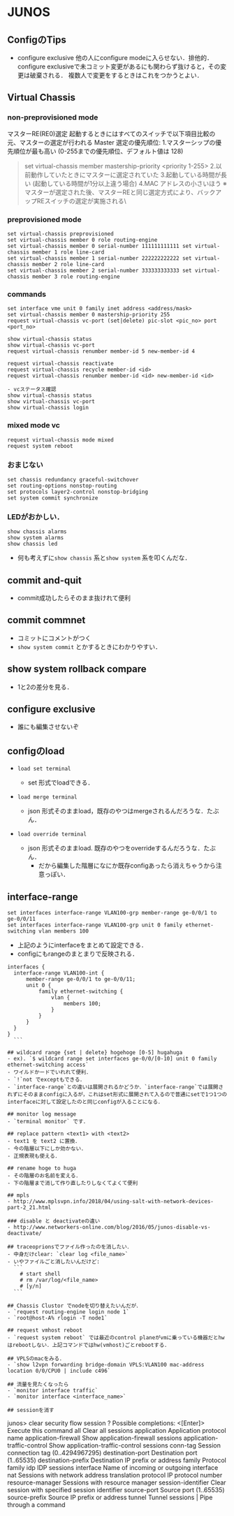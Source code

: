 # JUNOS

## ConfigのTips
  - configure exclusive
  他の人にconfigure modeに入らせない．排他的．configure exclusiveで未コミット変更があるにも関わらず抜けると，その変更は破棄される．
  複数人で変更をするときはこれをつかうとよい．

## Virtual Chassis

### non-preprovisioned mode
マスターRE(RE0)選定 起動するときにはすべてのスイッチで以下項目比較の元、マスターの選定が行われる Master 選定の優先順位:
1.マスターシップの優先順位が最も高い (0-255までの優先順位、デフォルト値は 128)
> set virtual-chassis member <member-id> mastership-priority <priority 1-255>
2.以前動作していたときにマスターに選定されていた 3.起動している時間が長い (起動している時間が1分以上違う場合) 4.MAC アドレスの小さいほう
※マスターが選定された後、マスターREと同じ選定方式により、バックアップREスイッチの選定が実施される\\


### preprovisioned mode 
```
set virtual-chassis preprovisioned
set virtual-chassis member 0 role routing-engine
set virtual-chassis member 0 serial-number 111111111111 set virtual-chassis member 1 role line-card
set virtual-chassis member 1 serial-number 222222222222 set virtual-chassis member 2 role line-card
set virtual-chassis member 2 serial-number 333333333333 set virtual-chassis member 3 role routing-engine
```

### commands
```
set interface vme unit 0 family inet address <address/mask>
set virtual-chassis member 0 mastership-priority 255
request virtual-chassis vc-port (set|delete) pic-slot <pic_no> port <port_no>

show virtual-chassis status
show virtual-chassis vc-port
request virtual-chassis renumber member-id 5 new-member-id 4

request virtual-chassis reactivate
request virtual-chassis recycle member-id <id>
request virtual-chassis renumber member-id <id> new-member-id <id>

- vcステータス確認
show virtual-chassis status
show virtual-chassis vc-port
show virtual-chassis login
```
### mixed mode vc
```
request virtual-chassis mode mixed
request system reboot
```
### おまじない
```
set chassis redundancy graceful-switchover
set routing-options nonstop-routing
set protocols layer2-control nonstop-bridging
set system commit synchronize
```

### LEDがおかしい．
```
show chassis alarms 
show system alarms 
show chassis led 
```
- 何も考えずに`show chassis` 系と`show system` 系を叩くんだな．

## commit and-quit
  - commit成功したらそのまま抜けれて便利

## commit commnet <text>
  - コミットにコメントがつく
  - `show system commit` とかするときにわかりやすい．

## show system rollback compare <commit1> <commit2>
  - 1と2の差分を見る．

## configure exclusive
  - 誰にも編集させないぞ

## configのload
  - `load set terminal`
    - set 形式でloadできる．

  - `load merge terminal`
    - json 形式そのままload，既存のやつはmergeされるんだろうな．たぶん．

  - `load override terminal`
    - json 形式そのままload. 既存のやつをoverrideするんだろうな．たぶん．
      - だから編集した階層になにか既存configあったら消えちゃうから注意っぽい．

## interface-range
  ```
  set interfaces interface-range VLAN100-grp member-range ge-0/0/1 to ge-0/0/11
  set interfaces interface-range VLAN100-grp unit 0 family ethernet-switching vlan members 100
  ```
  - 上記のようにinterfaceをまとめて設定できる．
  - configにもrangeのまとまりで反映される．
  ```
  interfaces {
    interface-range VLAN100-int {
        member-range ge-0/0/1 to ge-0/0/11;
        unit 0 {
            family ethernet-switching {
                vlan {
                    members 100;
                }
            }
        }
    }
  }
    ```

## wildcard range {set | delete} hogehoge [0-5] hugahuga
  - ex). `$ wildcard range set interfaces ge-0/0/[0-10] unit 0 family ethernet-switching access`
  - ワイルドかードでいれれて便利．
  - `!`not でexceptもできる．
  - `interface-range`との違いは展開されるかどうか．`interface-range`では展開されずにそのままconfigに入るが，これはset形式に展開されて入るので普通にsetで1つ1つのinterfaceに対して設定したのと同じconfigが入ることになる．

## monitor log message
  - `terminal monitor` です．

## replace pattern <text1> with <text2>
  - text1 を text2 に置換．
  - 今の階層以下にしか効かない．
  - 正規表現も使える．

## rename hoge to huga
  - その階層のお名前を変える．
  - 下の階層まで消して作り直したりしなくてよくて便利

## mpls
  - http://www.mplsvpn.info/2018/04/using-salt-with-network-devices-part-2_21.html

### disable と deactivateの違い
  - http://www.networkers-online.com/blog/2016/05/junos-disable-vs-deactivate/

## traceoprionsでファイル作ったのを消したい．
  - 中身だけclear: `clear log <file_name>`
  - いやファイルごと消したいんだけど: 
    ```
      # start shell
      # rm /var/log/<file_name>
      # [y/n]
    ```

## Chassis Clustor でnodeを切り替えたいんだが．
  - `request routing-engine login node 1`
  - `root@host-A% rlogin -T node1`

## request vmhost reboot
  - `request system reboot` では最近のcontrol planeがvmに乗っている機器だとhwはrebootしない．上記コマンドではhw(vmhost)ごとrebootする．

## VPLSのmacをみる．
  - `show l2vpn forwarding bridge-domain VPLS:VLAN100 mac-address location 0/0/CPU0 | include c496`

## 流量を見たくなったら
  - `monitor interface traffic`
  - `monitor interface <interface_name>`

## sessionを消す
  ```
  junos> clear security flow session ?
  Possible completions:
    <[Enter]>            Execute this command
    all                  Clear all sessions
    application          Application protocol name
    application-firewall  Show application-firewall sessions
    application-traffic-control  Show application-traffic-control sessions
    conn-tag             Session connection tag (0..4294967295)
    destination-port     Destination port (1..65535)
    destination-prefix   Destination IP prefix or address
    family               Protocol family
    idp                  IDP sessions
    interface            Name of incoming or outgoing interface
    nat                  Sessions with network address translation
    protocol             IP protocol number
    resource-manager     Sessions with resource manager
    session-identifier   Clear session with specified session identifier
    source-port          Source port (1..65535)
    source-prefix        Source IP prefix or address
    tunnel               Tunnel sessions
    |                    Pipe through a command
  ```